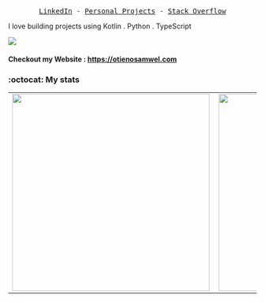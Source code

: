 <p align="center">
  <samp>
    <a href="https://www.linkedin.com/in/otienosamwel">LinkedIn</a> -
    <a href="https://otienosamwel.com/#projects">Personal Projects</a> -
    <a href="https://stackoverflow.com/users/13607872/otienosamwel">Stack Overflow</a>
  </samp>
</p>

I love building projects using Kotlin . Python . TypeScript

![](https://komarev.com/ghpvc/?username=katungi)

 #### Checkout my Website : https://otienosamwel.com

### :octocat: My stats
  <table>
  <tr>
      <td><img width="400px" align="left" src="https://github-readme-stats.vercel.app/api?username=OtienoSamwel&show_icons=true"/></td>
      <td><img width="400px" align="left" src="https://github-readme-stats.vercel.app/api/top-langs/?username=OtienoSamwel&hide=css&layout=compact"/></td>    
  </tr>   
</table>

